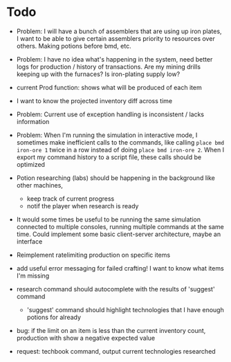 # Todo

- Problem: I will have a bunch of assemblers that are using up iron plates, I want to be able to give certain assemblers
priority to resources over others. Making potions before bmd, etc.

- Problem: I have no idea what's happening in the system, need better logs for production / history of transactions. Are my mining drills keeping up with the furnaces? Is iron-plating supply low? 
- current Prod function: shows what will be produced of each item
- I want to know the projected inventory diff across time

- Problem: Current use of exception handling is inconsistent / lacks information

- Problem: When I'm running the simulation in interactive mode, I sometimes make inefficient calls to the commands, like calling `place bmd iron-ore 1` twice in a row instead of doing `place bmd iron-ore 2`. When I export my command history to a script file, these calls should be optimized

- Potion researching (labs) should be happening in the background like other machines,
  - keep track of current progress
  - notif the player when research is ready

- It would some times be useful to be running the same simulation connected to multiple consoles, running multiple commands at the same time. Could implement some basic client-server architecture, maybe an interface

- Reimplement ratelimiting production on specific items

- add useful error messaging for failed crafting! I want to know what items I'm missing

- research command should autocomplete with the results of 'suggest' command
  - 'suggest' command should highlight technologies that I have enough potions for already

- bug: if the limit on an item is less than the current inventory count, production with show a negative expected value

- request: techbook command, output current technologies researched
